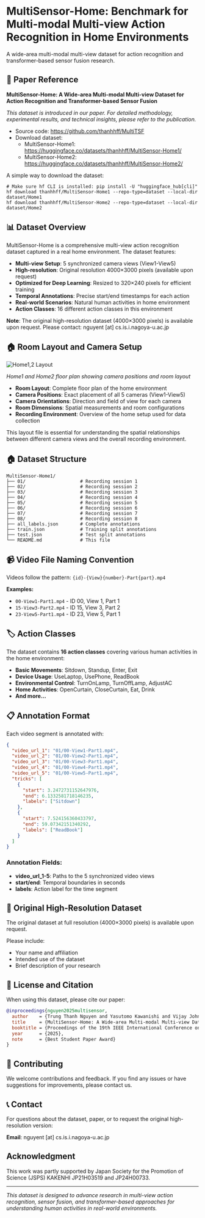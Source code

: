 # MultiSensor-Home: Benchmark for Multi-modal Multi-view Action Recognition in Home Environments

A wide-area multi-modal multi-view dataset for action recognition and transformer-based sensor fusion research.

## 📖 Paper Reference

**MultiSensor-Home: A Wide-area Multi-modal Multi-view Dataset for Action Recognition and Transformer-based Sensor Fusion**

*This dataset is introduced in our paper. For detailed methodology, experimental results, and technical insights, please refer to the publication.*

- Source code: https://github.com/thanhhff/MultiTSF
- Download dataset:
  - MultiSensor-Home1: https://huggingface.co/datasets/thanhhff/MultiSensor-Home1/
  - MultiSensor-Home2: https://huggingface.co/datasets/thanhhff/MultiSensor-Home2/

A simple way to download the dataset:
```
# Make sure hf CLI is installed: pip install -U "huggingface_hub[cli]"
hf download thanhhff/MultiSensor-Home1 --repo-type=dataset --local-dir dataset/Home1
hf download thanhhff/MultiSensor-Home2 --repo-type=dataset --local-dir dataset/Home2
```

## 📊 Dataset Overview

MultiSensor-Home is a comprehensive multi-view action recognition dataset captured in a real home environment. The dataset features:

- **Multi-view Setup**: 5 synchronized camera views (View1-View5)
- **High-resolution**: Original resolution 4000×3000 pixels (available upon request)
- **Optimized for Deep Learning**: Resized to 320×240 pixels for efficient training
- **Temporal Annotations**: Precise start/end timestamps for each action
- **Real-world Scenarios**: Natural human activities in home environment
- **Action Classes**: 16 different action classes in this environment

**Note**: The original high-resolution dataset (4000×3000 pixels) is available upon request. Please contact: nguyent [at] cs.is.i.nagoya-u.ac.jp

## 🏠 Room Layout and Camera Setup

![Home1,2 Layout](Home-Layout.png)

*Home1 and Home2 floor plan showing camera positions and room layout*

- **Room Layout**: Complete floor plan of the home environment
- **Camera Positions**: Exact placement of all 5 cameras (View1-View5)
- **Camera Orientations**: Direction and field of view for each camera
- **Room Dimensions**: Spatial measurements and room configurations
- **Recording Environment**: Overview of the home setup used for data collection

This layout file is essential for understanding the spatial relationships between different camera views and the overall recording environment.


## 🏠 Dataset Structure

```
MultiSensor-Home1/
├── 01/                    # Recording session 1
├── 02/                    # Recording session 2
├── 03/                    # Recording session 3
├── 04/                    # Recording session 4
├── 05/                    # Recording session 5
├── 06/                    # Recording session 6
├── 07/                    # Recording session 7
├── 08/                    # Recording session 8
├── all_labels.json        # Complete annotations
├── train.json             # Training split annotations
├── test.json              # Test split annotations
└── README.md              # This file
```

## 📹 Video File Naming Convention

Videos follow the pattern: `{id}-{View}{number}-Part{part}.mp4`

**Examples:**
- `00-View1-Part1.mp4` - ID 00, View 1, Part 1
- `15-View3-Part2.mp4` - ID 15, View 3, Part 2
- `23-View5-Part1.mp4` - ID 23, View 5, Part 1

## 🏷️ Action Classes

The dataset contains **16 action classes** covering various human activities in the home environment:

- **Basic Movements**: Sitdown, Standup, Enter, Exit
- **Device Usage**: UseLaptop, UsePhone, ReadBook
- **Environmental Control**: TurnOnLamp, TurnOffLamp, AdjustAC
- **Home Activities**: OpenCurtain, CloseCurtain, Eat, Drink
- **And more...**

## 📋 Annotation Format

Each video segment is annotated with:

```json
{
  "video_url_1": "01/00-View1-Part1.mp4",
  "video_url_2": "01/00-View2-Part1.mp4",
  "video_url_3": "01/00-View3-Part1.mp4",
  "video_url_4": "01/00-View4-Part1.mp4",
  "video_url_5": "01/00-View5-Part1.mp4",
  "tricks": [
    {
      "start": 3.2472731152647976,
      "end": 6.1332581718146235,
      "labels": ["Sitdown"]
    },
    {
      "start": 7.524156360433797,
      "end": 59.07342151340292,
      "labels": ["ReadBook"]
    }
  ]
}
```

### Annotation Fields:
- **video_url_1-5**: Paths to the 5 synchronized video views
- **start/end**: Temporal boundaries in seconds
- **labels**: Action label for the time segment


## 📧 Original High-Resolution Dataset

The original dataset at full resolution (4000×3000 pixels) is available upon request.

Please include:
- Your name and affiliation
- Intended use of the dataset
- Brief description of your research

## 📄 License and Citation

When using this dataset, please cite our paper:

```bibtex
@inproceedings{nguyen2025multisensor,
  author    = {Trung Thanh Nguyen and Yasutomo Kawanishi and Vijay John and Takahiro Komamizu and Ichiro Ide},
  title     = {MultiSensor-Home: A Wide-area Multi-modal Multi-view Dataset for Action Recognition and Transformer-based Sensor Fusion},
  booktitle = {Proceedings of the 19th IEEE International Conference on Automatic Face and Gesture Recognition},
  year      = {2025},
  note      = {Best Student Paper Award}
}
```

## 🤝 Contributing

We welcome contributions and feedback. If you find any issues or have suggestions for improvements, please contact us.

## 📞 Contact

For questions about the dataset, paper, or to request the original high-resolution version:

**Email**: nguyent [at] cs.is.i.nagoya-u.ac.jp


## Acknowledgment
This work was partly supported by Japan Society for the Promotion of Science (JSPS) KAKENHI JP21H03519 and JP24H00733.

---

*This dataset is designed to advance research in multi-view action recognition, sensor fusion, and transformer-based approaches for understanding human activities in real-world environments.*

